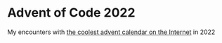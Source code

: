 # Advent of Code 2022
My encounters with [the coolest advent calendar on the Internet](https://adventofcode.com) in 2022
